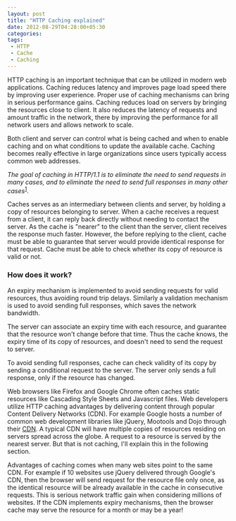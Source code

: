 ```yaml
---
layout: post
title: "HTTP Caching explained"
date: 2012-08-29T04:28:00+05:30
categories:
tags:
 - HTTP
 - Cache
 - Caching
---
```

HTTP caching is an important technique that can be utilized in modern web applications. Caching reduces latency and improves page load speed there by improving user experience.
Proper use of caching mechanisms can bring in serious performance gains. Caching reduces load on servers by bringing the resources close to client. It also reduces the latency of requests and amount traffic in the network, there by improving the performance for all network users and allows network to scale.

Both client and server can control what is being cached and when to enable caching and on what conditions to update the available cache. Caching becomes really effective in large organizations since users typically access common web addresses.

<i>The goal of caching in HTTP/1.1 is to eliminate the need to send requests in many cases, and to eliminate the need to send full responses in many other cases</i><sup><a href="https://www.w3.org/Protocols/rfc2616/rfc2616-sec13.html#sec13">1</a></sup>.

Caches serves as an intermediary between clients and server, by holding a copy of resources belonging to server. When a cache receives a request from a client, it can reply back directly without needing to contact the server. As the cache is "nearer" to the client than the server, client receives the response much faster. However, the before replying to the client, cache must be able to guarantee that server would provide identical response for that request. Cache must be able to check whether its copy of resource is valid or not.

### How does it work?
An expiry mechanism is implemented to avoid sending requests for valid resources, thus avoiding round trip delays. Similarly a validation mechanism is used to avoid sending full responses, which saves the network bandwidth.

The server can associate an expiry time with each resource, and guarantee that the resource won't change before that time. Thus the cache knows, the expiry time of its copy of resources, and doesn't need to send the request to server.

To avoid sending full responses, cache can check validity of its copy by sending a conditional request to the server. The server only sends a full response, only if the resource has changed.

Web browsers like Firefox and Google Chrome often caches static resources like Cascading Style Sheets and Javascript files. Web developers utilize HTTP caching advantages by delivering content through popular Content Delivery Networks (CDN). For example Google hosts a number of common web development libraries like jQuery, Mootools and Dojo through their <a href="https://developers.google.com/speed/libraries/devguide">CDN</a>. A typical CDN will have multiple copies of resources residing on servers spread across the globe. A request to a resource is served by the nearest server. But that is not caching, I'll explain this in the following section.

Advantages of caching comes when many web sites point to the same CDN. For example if 10 websites use jQuery delivered through Google's CDN, then the browser will send request for the resource file only once, as the identical resource will be already available in the cache in consecutive requests. This is serious network traffic gain when considering millions of websites. If the CDN implements expiry mechanisms, then the browser cache may serve the resource for a month or may be a year!

